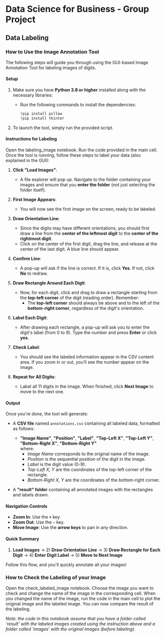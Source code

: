 # Data Science for Business - Group Project 

## Data Labeling 

### How to Use the Image Annotation Tool

The following steps will guide you through using the GUI-based Image Annotation Tool for labeling images of digits.

#### Setup
1) Make sure you have **Python 3.8 or higher** installed along with the necessary libraries:
   - Run the following commands to install the dependencies:
     ```bash
     !pip install pillow
     !pip install tkinter
     ```

2) To launch the tool, simply run the provided script.

#### Instructions for Labeling
Open the labeling_image notebook. Run the code provided in the main cell. 
Once the tool is running, follow these steps to label your data (also explained in the GUI):

1) **Click "Load Images"**:  
   - A file explorer will pop up. Navigate to the folder containing your images and ensure that you **enter the folder** (not just selecting the folder itself).

2) **First Image Appears**:  
   - You will now see the first image on the screen, ready to be labeled.

3) **Draw Orientation Line**:  
   - Since the digits may have different orientations, you should first draw a line from the **center of the leftmost digit** to the **center of the rightmost digit**.
   - Click on the center of the first digit, drag the line, and release at the center of the last digit. A blue line should appear.

4) **Confirm Line**:  
   - A pop-up will ask if the line is correct. If it is, click **Yes**. If not, click **No** to redraw.

5) **Draw Rectangle Around Each Digit**:  
   - Now, for each digit, click and drag to draw a rectangle starting from the **top-left corner** of the digit (reading order). Remember:
     - The **top-left corner** should always be above and to the left of the **bottom-right corner**, regardless of the digit's orientation.

6) **Label Each Digit**:  
   - After drawing each rectangle, a pop-up will ask you to enter the digit's label (from 0 to 9). Type the number and press **Enter** or click **yes**.

7) **Check Label**:  
   - You should see the labeled information appear in the CSV content area. If you zoom in or out, you’ll see the number appear on the image.

8) **Repeat for All Digits**:  
   - Label all 11 digits in the image. When finished, click **Next Image** to move to the next one.

#### Output
Once you're done, the tool will generate:
- A **CSV file** named `annotations.csv` containing all labeled data, formatted as follows:
   - **"Image Name"**, **"Position"**, **"Label"**, **"Top-Left X"**, **"Top-Left Y"**, **"Bottom-Right X"**, **"Bottom-Right Y"**  
     where:
     - *Image Name* corresponds to the original name of the image.
     - *Position* is the sequential position of the digit in the image.
     - *Label* is the digit value (0-9).
     - *Top-Left X, Y* are the coordinates of the top-left corner of the rectangle.
     - *Bottom-Right X, Y* are the coordinates of the bottom-right corner.
   
- A **"result" folder** containing all annotated images with the rectangles and labels drawn.

#### Navigation Controls
- **Zoom In**: Use the **`+`** key.
- **Zoom Out**: Use the **`-`** key.
- **Move Image**: Use the **arrow keys** to pan in any direction.

#### Quick Summary
1) **Load Images** → 2) **Draw Orientation Line** → 3) **Draw Rectangle for Each Digit** → 4) **Enter Digit Label** → 5) **Move to Next Image**

Follow this flow, and you'll quickly annotate all your images!


### How to Check the Labeling of your Image 

Open the check_labeled_image notebook. Choose the image you want to check and change the name of the image in the corresponding cell. When you changed the name of the image, run the code in the main cell to plot the original image and the labeled image. You can now compare the result of the labeling. 

_Note: the code in this notebook assume that you have a folder called 'result' with the labeled images created using the instruction above and a folder called 'images' with the original images (before labeling)._

